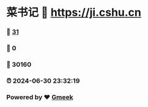# 菜书记 :link: https://ji.cshu.cn 
### :page_facing_up: [31](https://ji.cshu.cn/tag.html) 
### :speech_balloon: 0 
### :hibiscus: 30160 
### :alarm_clock: 2024-06-30 23:32:19 
### Powered by :heart: [Gmeek](https://github.com/Meekdai/Gmeek)
